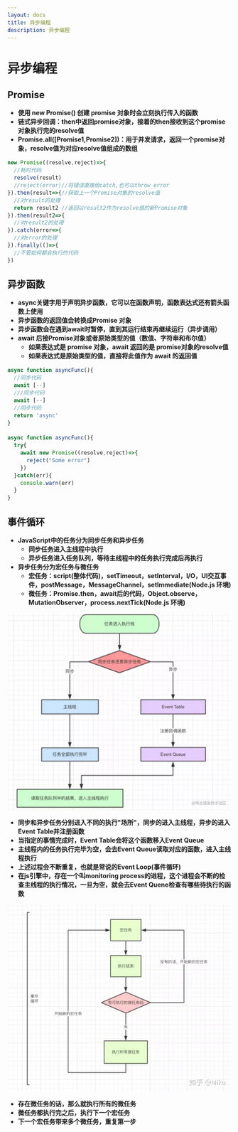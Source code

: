 ```yaml
---
layout: docs
title: 异步编程
description: 异步编程
---
```


# 异步编程

## Promise

- **使用 new Promise() 创建 promise 对象时会立刻执行传入的函数**
- **链式异步回调：then中返回promise对象，接着的then接收到这个promise对象执行完的resolve值**
- **Promise.all([Promise1,Promise2])：用于并发请求，返回一个promise对象，resolve值为对应resolve值组成的数组**
```javascript
new Promise((resolve,reject)=>{
  //耗时代码
  resolve(result)
  //reject(error)//将错误直接给catch,也可以throw error
}).then(result=>{//获取上一个Promise对象的resolve值
  //对result的处理
  return result2 //返回以result2作为resolve值的新Promise对象
}).then(result2=>{
  //对result2的处理
}).catch(error=>{
  //对error的处理
}).finally(()=>{
  //不管如何都会执行的代码
})
```
## 异步函数

- **async关键字用于声明异步函数，它可以在函数声明，函数表达式还有箭头函数上使用**
- **异步函数的返回值会转换成Promise 对象**
- **异步函数会在遇到await时暂停，直到其运行结束再继续运行（异步调用）**
- **await 后接Promise对象或者原始类型的值（数值、字符串和布尔值）**
   - **如果表达式是 promise 对象，await 返回的是 promise对象的resolve值**
   - **如果表达式是原始类型的值，直接将此值作为 await 的返回值**
```javascript
async function asyncFunc(){
  //同步代码
  await [--]
  ///同步代码
  await [--]
  //同步代码
  return 'async'
}

async function asyncFunc(){
  try{
    await new Promise((resolve,reject)=>{
      reject("Some error") 
    })
  }catch(err){
    console.warn(err)
  }
}
```
## 事件循环

- **JavaScript中的任务分为同步任务和异步任务**
   - **同步任务进入主线程中执行**
   - **异步任务进入任务队列，等待主线程中的任务执行完成后再执行**
- **异步任务分为宏任务与微任务**
   - **宏任务：script(整体代码)，setTimeout，setInterval，I/O，UI交互事件，postMessage，MessageChannel，setImmediate(Node.js 环境)**
   - **微任务：Promise.then，await后的代码，Object.observe，MutationObserver，process.nextTick(Node.js 环境)**

![](../img/3.png)

- **同步和异步任务分别进入不同的执行"场所"，同步的进入主线程，异步的进入Event Table并注册函数**
- **当指定的事情完成时，Event Table会将这个函数移入Event Queue**
- **主线程内的任务执行完毕为空，会去Event Queue读取对应的函数，进入主线程执行**
- **上述过程会不断重复，也就是常说的Event Loop(事件循环)**
- **在js引擎中，存在一个叫monitoring process的进程，这个进程会不断的检查主线程的执行情况，一旦为空，就会去Event Quene检查有哪些待执行的函数**

![](../img/4.png)

- **存在微任务的话，那么就执行所有的微任务**
- **微任务都执行完之后，执行下一个宏任务**
- **下一个宏任务带来多个微任务，重复第一步**
